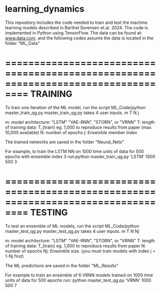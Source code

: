 # learning_dynamics
This repository includes the code needed to train and test the machine learning models described in Barthel Sorensen et.al. 2024. The code is implemented in Python using TensorFlow. 
The data can be found at: www.data.com, and the following codes assume the data is located in the folder "ML_Data"


==================================================================================
TRAINING
==================================================================================
To train one iteration of the ML model, run the script ML_Code/python master_train_qg.py
master_train_qg.py takes 4 user inputs. m T N j


m: model architecture: "LSTM" "VAE-RNN", "STORN", or "VRNN"
T: length of training data: T_{train} eg. 1,000 to reproduce results from paper (max 10,000 available)
N: number of epochs
j: Ensemble member index

The trained networks are saved in the folder "Neural_Nets"

For example, to train the LSTM NN on 1000 time units of data for 500 epochs with ensemble index 3 run:python master_train_qg.py 'LSTM' 1000 500 3


==================================================================================
TESTING
==================================================================================
To test an ensemble of ML models, run the script ML_Code/python master_test_qg.py
master_test_qg.py takes 4 user inputs. m T N Nj


m: model architecture: "LSTM" "VAE-RNN", "STORN", or "VRNN"
T: length of training data: T_{train} eg. 1,000 to reproduce results from paper
N: number of epochs
Nj: Ensemble size. (you must train models with index j = 1-Nj first)

The ML predictions are saved in the folder "ML_Results"

For example to train an ensemble of 6 VRNN models trained on 1000 time units of data for 500 epochs run: python master_test_qg.py 'VRNN' 1000 500 7
